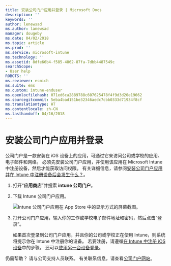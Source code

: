```yaml
---
title: 安装公司门户应用并登录 | Microsoft Docs
description: ''
keywords: ''
author: lenewsad
ms.author: lanewsad
manager: dougeby
ms.date: 04/02/2018
ms.topic: article
ms.prod: ''
ms.service: microsoft-intune
ms.technology: ''
ms.assetid: 8dfe66b4-f585-4862-87fa-7dbb4487549c
searchScope:
- User help
ROBOTS: ''
ms.reviewer: esmich
ms.suite: ems
ms.custom: intune-enduser
ms.openlocfilehash: 071ed6ca2889788c607625478f4f9d3d20e19662
ms.sourcegitcommit: 5eba4bad151be32346aedc7cbb0333d71934f8cf
ms.translationtype: HT
ms.contentlocale: zh-CN
ms.lasthandoff: 04/16/2018
---
```

# <a name="install-and-sign-in-to-the-company-portal-app"></a>安装公司门户应用并登录

公司门户是一款安装在 iOS 设备上的应用，可通过它来访问公司或学校的应用、电子邮件和网络。 必须先安装公司门户应用，并使用该应用在 Microsoft Intune 中注册设备，然后才能获取访问权限。 有关详细信息，请参阅[安装公司门户应用并在 Intune 中注册设备后会发生什么？](what-happens-if-you-install-the-company-portal-app-and-enroll-your-device-in-intune-ios.md)。

1.  打开“**应用商店**”并搜索 **intune 公司门户**。

2.  下载 Intune 公司门户应用。

    ![Intune 公司门户应用在 App Store 中的显示方式的屏幕截图。](./media/cp_iosredesign_after_1803_04.png)

3.  打开公司门户应用，输入你的工作或学校电子邮件地址和密码，然后点击“登录”。

    如果首次登录到公司门户应用，并且你的公司或学校正在使用 Intune，则系统将提示你在 Intune 中注册你的设备。 若要注册，请遵循[在 Intune 中注册 iOS 设备](enroll-your-device-in-intune-ios.md)中的步骤。 还可以[使用另一台设备登录](https://docs.microsoft.com/intune-user-help/sign-in-to-the-company-portal#signing-in-from-another-device)。

仍需帮助？ 请与公司支持人员联系。 有关联系信息，请查看[公司门户网站](https://portal.manage.microsoft.com#HelpDeskDialog)。
